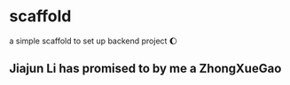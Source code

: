 # scaffold
a simple scaffold to set up backend project :moon:


## Jiajun Li has promised to by me a ZhongXueGao

